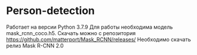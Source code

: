 # Person-detection

Работает на версии Python 3.7.9
Для работы необходима модель mask_rcnn_coco.h5. Скачать можно с репозитория https://github.com/matterport/Mask_RCNN/releases/
Необходимо скачать релиз Mask R-CNN 2.0
